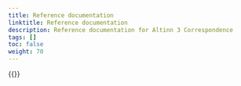 ```yaml
---
title: Reference documentation
linktitle: Reference documentation
description: Reference documentation for Altinn 3 Correspondence
tags: []
toc: false
weight: 70
---
```


{{<children />}}